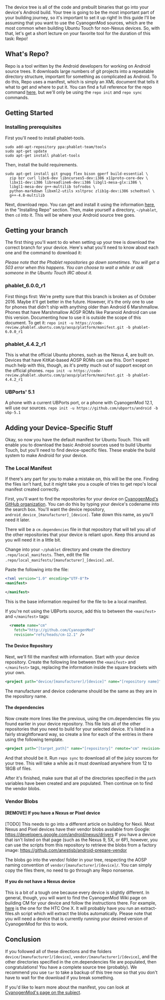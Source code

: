 The device tree is all of the code and prebuilt binaries that go into your device's Android build. Your tree is going to be the most important part of your building journey, so it's important to set it up right! 
In this guide I'll be assuming that you want to use the CyanogenMod sources, which are the most common when building Ubuntu Touch for non-Nexus devices. So, with that, let's get a short lecture on your favorite tool for the duration of this task: Repo!

## What's Repo?

Repo is a tool written by the Android developers for working on Android source trees. It downloads large numbers of git projects into a repeatable directory structure, important for something as complicated as Android. To do this, Repo uses a manifest, which is simply an XML document that tells it what to get and where to put it. You can find a full reference for the repo command [here](https://source.android.com/source/using-repo.html "Repo command reference"), but we'll only be using the `repo init` and `repo sync` commands.

## Getting Started

### Installing prerequisites

First you'll need to install phablet-tools.
```
sudo add-apt-repository ppa:phablet-team/tools
sudo apt-get update
sudo apt-get install phablet-tools
```

Then, install the build requirements.

```
sudo apt-get install git gnupg flex bison gperf build-essential \
  zip bzr curl libc6-dev libncurses5-dev:i386 x11proto-core-dev \
  libx11-dev:i386 libreadline6-dev:i386 libgl1-mesa-glx:i386 \
  libgl1-mesa-dev g++-multilib tofrodos \
  python-markdown libxml2-utils xsltproc zlib1g-dev:i386 schedtool \
  g++-4.8-multilib
```

Next, download repo. You can get and install it using the information [here](http://source.android.com/source/downloading.html "Repo Download"), in the "Installing Repo" section.
Then, make yourself a directory, `~/phablet`, then `cd` into it. This will be where your Android source tree goes. 

## Getting your branch

The first thing you'll want to do when setting up your tree is download the correct branch for your device. Here's what you'll need to know about each one and the command to download it:

*Please note that the Phablet repositories go down sometimes. You will get a 503 error when this happens. You can choose to wait a while or ask someone in the Ubuntu Touch IRC about it.*

### phablet_6.0.0_r1

First things first: We're pretty sure that this branch is broken as of October 2016. Maybe it'll get better in the future. However, it's the only one to use for phones that didn't ship with anything older than Android 6 Marshmallow. 
Phones that have Marshmallow AOSP ROMs like Paranoid Android can use this version. Documenting how to use it is outside the scope of this document.
To get it:
`repo init -u https://code-review.phablet.ubuntu.com/p/aosp/platform/manifest.git -b phablet-6.0.0_r1`

### phablet_4.4.2_r1
This is what the official Ubuntu phones, such as the Nexus 4, are built on. 
Devices that have KitKat-based AOSP ROMs can use this. Don't expect much help with this, though, as it's pretty much out of support except on the official phones.
`repo init -u https://code-review.phablet.ubuntu.com/p/aosp/platform/manifest.git -b phablet-4.4.2_r1`

### UBPorts' 5.1
A phone with a current UBPorts port, or a phone with CyanogenMod 12.1, will use our sources. 
`repo init -u https://github.com/ubports/android -b ubp-5.1`

## Adding your Device-Specific Stuff

Okay, so now you have the default manifest for Ubuntu Touch. This will enable you to download the basic Android sources used to build Ubuntu Touch, but you'll need to find device-specific files. These enable the build system to make Android for your device.

### The Local Manifest

If there's any part for you to make a mistake on, this will be the one. Finding the files isn't hard, but it might take you a couple of tries to get repo's local manifest created correctly.

First, you'll want to find the repositories for your device on [CyanogenMod's GitHub organization](https://github.com/CyanogenMod). You can do this by typing your device's codename into the search box. You'll want the device repository, `android_device_[manufacturer]_[device]`. Take down this name, as you'll need it later.

There will be a `cm.dependencies` file in that repository that will tell you all of the other repositories that your device is reliant upon. Keep this around as you will need it in a little bit.


Change into your `~/phablet` directory and create the directory `.repo/local_manifests`. Then, edit the file `.repo/local_manifests/[manufacturer]_[device].xml`. 

Paste the following into the file:

```xml
<?xml version="1.0" encoding="UTF-8"?>
<manifest>

</manifest>
```

This is the base information required for the file to be a local manifest.

If you're not using the UBPorts source, add this to between the `<manifest>` and `</manifest>` tags:

```xml
  <remote name="cm"
	fetch="http://github.com/CyanogenMod"
	revision="refs/heads/cm-12.1" />
```

#### The Device Repository

Next, we'll fill the manifest with information. Start with your device repository. Create the following line between the `<manifest>` and `</manifest>` tags, replacing the information inside the square brackets with your own.

```xml
<project path="device/[manufacturer]/[device]" name="[repository name]" remote="cm" revision="cm-12.1" />
```

The manufacturer and device codename should be the same as they are in the repository name.

#### The dependencies

Now create more lines like the previous, using the cm.dependencies file you found earlier in your device repository. This file lists all of the other repositories that you need to build for your selected device. It's listed in a fairly straightforward way, so create a line for each of the entries in there using the following template.

```xml
<project path="[target_path]" name="[repository]" remote="cm" revision="cm-12.1" />
```

And that should be it. Run `repo sync` to download all of the juicy sources for your tree. This will take a while as it must download anywhere from 12 to 18GB of files.

After it's finished, make sure that all of the directories specified in the `path` variables have been created and are populated. Then continue on to find the vendor blobs.


### Vendor Blobs

#### [REMOVE] If you have a Nexus or Pixel device

[TODO] This needs to go into a different article on building for Nexii.
Most Nexus and Pixel devices have their vendor blobs available from Google: https://developers.google.com/android/nexus/drivers
If you have a device that isn't listed on that page (such as the Nexus 9, 5X, or 6P), however, you can use the scripts from this repository to retrieve the blobs from a factory image: https://github.com/anestisb/android-prepare-vendor

The blobs go into the vendor/ folder in your tree, respecting the AOSP naming convention of `vendor/[manufacturer]/[device]/`. You can simply copy the files there, no need to go through any Repo nonsense.


#### If you do not have a Nexus device

This is a bit of a tough one because every device is slightly different. In general, though, you will want to find the CyanogenMod Wiki page on building CM for your device and follow the instructions there. For example, [here](https://wiki.cyanogenmod.org/w/Build_for_endeavoru#Extract_proprietary_blobs) is the one for the HTC One X. It will probably have you run an extract-files.sh script which will extract the blobs automatically. Please note that you will need a device that is currently running your desired version of CyanogenMod for this to work.


## Conclusion

If you followed all of these directions and the folders `device/[manufacturer]/[device]`, `vendor/[manufacturer]/[device]`, and the other directories specified in the cm.dependencies file are populated, then congratulations! You have a complete source tree (probably). We recommend you use `tar` to take a backup of this tree now so that you don't have to wait for the download if you break something.

If you'd like to learn more about the manifest, you can look at [CyanogenMod's page on the subject](http://wiki.cyanogenmod.org/w/Doc:_Using_manifests).